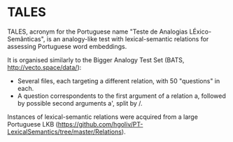 # TALES

TALES, acronym for the Portuguese name "Teste de Analogias LÉxico-Semânticas", is an analogy-like test with lexical-semantic relations for assessing Portuguese word embeddings.

It is organised similarly to the Bigger Analogy Test Set (BATS, http://vecto.space/data/):
* Several files, each targeting a different relation, with 50 "questions" in each.
* A question correspondents to the first argument of a relation a, followed by possible second arguments a', split by /.

Instances of lexical-semantic relations were acquired from a large Portuguese LKB (https://github.com/hgoliv/PT-LexicalSemantics/tree/master/Relations).
